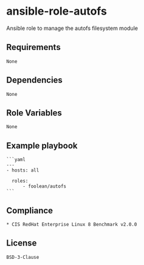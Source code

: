 # ansible-role-autofs

Ansible role to manage the autofs filesystem module


## Requirements

    None


## Dependencies

    None


## Role Variables

    None


## Example playbook

    ```yaml
    ---
    - hosts: all

      roles:
          - foolean/autofs
    ```


## Compliance

    * CIS RedHat Enterprise Linux 8 Benchmark v2.0.0


## License

    BSD-3-Clause
